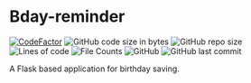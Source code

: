 # Bday-reminder 
[![CodeFactor](https://www.codefactor.io/repository/github/corentin384/bday-reminder/badge)](https://www.codefactor.io/repository/github/corentin384/bday-reminder)
![GitHub code size in bytes](https://img.shields.io/github/languages/code-size/corentin384/bday-reminder)
![GitHub repo size](https://img.shields.io/github/repo-size/corentin384/bday-reminder)
![Lines of code](https://img.shields.io/tokei/lines/github/corentin384/bday-reminder)
![File Counts](https://img.shields.io/github/directory-file-count/corentin384/bday-reminder)
![GitHub](https://img.shields.io/github/license/corentin384/bday-reminder)
![GitHub last commit](https://img.shields.io/github/last-commit/corentin384/bday-reminder)

A Flask based application for birthday saving.
